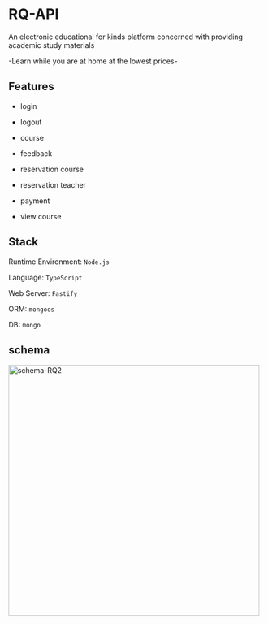 # RQ-API
An electronic educational for kinds platform concerned with providing academic study materials

-Learn while you are at home at the lowest prices-
## Features

- login

- logout

- course

- feedback

- reservation course

- reservation teacher

- payment

- view course


## Stack
Runtime Environment: `Node.js`

Language: `TypeScript`

Web Server: `Fastify`

ORM: `mongoos`

DB: `mongo`

## schema 
<img width="494" alt="schema-RQ2" src="https://user-images.githubusercontent.com/106505615/175791991-0fcd4ed8-b9d2-4aaa-89f9-683f025933e5.png">




